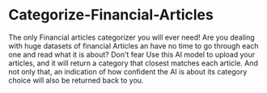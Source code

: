 # Categorize-Financial-Articles
The only Financial articles categorizer you will ever need! Are you dealing with huge datasets of financial Articles an have no time to go through each one and read what it is about?  Don't fear Use this AI model to upload your articles, and it will return a category that closest matches each article. And not only that, an indication of how confident the AI is about its category choice will also be returned back to you.
